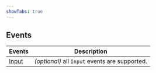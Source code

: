```yaml
---
showTabs: true
---
```


## Events

| Events                                      | Description                                    |
| ------------------------------------------- | ---------------------------------------------- |
| [Input](/uilib/components/input/events) | _(optional)_ all `Input` events are supported. |
